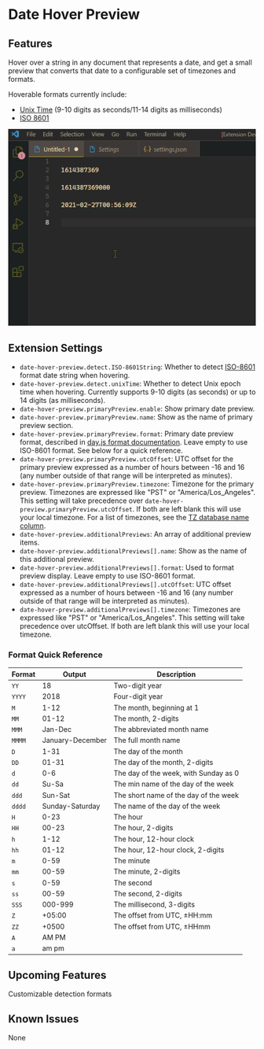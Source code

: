 # Date Hover Preview

## Features

Hover over a string in any document that represents a date, and get a small preview that converts that date to a configurable set of timezones and formats.

Hoverable formats currently include:

* [Unix Time](https://en.wikipedia.org/wiki/Unix_time) (9-10 digits as seconds/11-14 digits as milliseconds)
* [ISO 8601](https://en.wikipedia.org/wiki/ISO_8601)

![Preview](resources/readme/dateHoverPreviewExample.gif)

## Extension Settings

* `date-hover-preview.detect.ISO-8601String`: Whether to detect [ISO-8601](https://en.wikipedia.org/wiki/ISO_8601) format date string when hovering.
* `date-hover-preview.detect.unixTime`: Whether to detect Unix epoch time when hovering. Currently supports 9-10 digits (as seconds) or up to 14 digits (as milliseconds).
* `date-hover-preview.primaryPreview.enable`: Show primary date preview.
* `date-hover-preview.primaryPreview.name`: Show as the name of primary preview section.
* `date-hover-preview.primaryPreview.format`: Primary date preview format, described in [day.js format documentation](https://day.js.org/docs/en/display/format). Leave empty to use ISO-8601 format. See below for a quick reference.
* `date-hover-preview.primaryPreview.utcOffset`: UTC offset for the primary preview expressed as a number of hours between -16 and 16 (any number outside of that range will be interpreted as minutes).
* `date-hover-preview.primaryPreview.timezone`: Timezone for the primary preview. Timezones are expressed like \"PST\" or \"America/Los_Angeles\". This setting will take precedence over `date-hover-preview.primaryPreview.utcOffset`. If both are left blank this will use your local timezone. For a list of timezones, see the [TZ database name column](https://en.wikipedia.org/wiki/List_of_tz_database_time_zones).
* `date-hover-preview.additionalPreviews`: An array of additional preview items.
* `date-hover-preview.additionalPreviews[].name`: Show as the name of this additional preview.
* `date-hover-preview.additionalPreviews[].format`: Used to format preview display. Leave empty to use ISO-8601 format.
* `date-hover-preview.additionalPreviews[].utcOffset`: UTC offset expressed as a number of hours between -16 and 16 (any number outside of that range will be interpreted as minutes).
* `date-hover-preview.additionalPreviews[].timezone`: Timezones are expressed like \"PST\" or \"America/Los_Angeles\". This setting will take precedence over utcOffset. If both are left blank this will use your local timezone.

### Format Quick Reference

| Format | Output           | Description                           |
| ------ | ---------------- | ------------------------------------- |
| `YY`   | 18               | Two-digit year                        |
| `YYYY` | 2018             | Four-digit year                       |
| `M`    | 1-12             | The month, beginning at 1             |
| `MM`   | 01-12            | The month, 2-digits                   |
| `MMM`  | Jan-Dec          | The abbreviated month name            |
| `MMMM` | January-December | The full month name                   |
| `D`    | 1-31             | The day of the month                  |
| `DD`   | 01-31            | The day of the month, 2-digits        |
| `d`    | 0-6              | The day of the week, with Sunday as 0 |
| `dd`   | Su-Sa            | The min name of the day of the week   |
| `ddd`  | Sun-Sat          | The short name of the day of the week |
| `dddd` | Sunday-Saturday  | The name of the day of the week       |
| `H`    | 0-23             | The hour                              |
| `HH`   | 00-23            | The hour, 2-digits                    |
| `h`    | 1-12             | The hour, 12-hour clock               |
| `hh`   | 01-12            | The hour, 12-hour clock, 2-digits     |
| `m`    | 0-59             | The minute                            |
| `mm`   | 00-59            | The minute, 2-digits                  |
| `s`    | 0-59             | The second                            |
| `ss`   | 00-59            | The second, 2-digits                  |
| `SSS`  | 000-999          | The millisecond, 3-digits             |
| `Z`    | +05:00           | The offset from UTC, ±HH:mm           |
| `ZZ`   | +0500            | The offset from UTC, ±HHmm            |
| `A`    | AM PM            |                                       |
| `a`    | am pm            |                                       |


## Upcoming Features

Customizable detection formats

## Known Issues

None